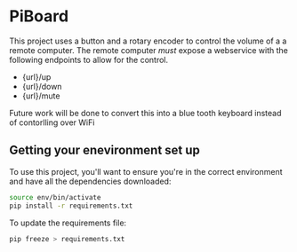 # PiBoard

This project uses a button and a rotary encoder to control the volume of a a remote computer.  The remote computer _must_ expose a webservice with the following endpoints to allow for the control.

* {url}/up
* {url}/down
* {url}/mute

Future work will be done to convert this into a blue tooth keyboard instead of contorlling over WiFi


## Getting your enevironment set up

To use this project, you'll want to ensure you're in the correct environment and have all the dependencies downloaded:

```bash
source env/bin/activate
pip install -r requirements.txt
```

To update the requirements file:

```bash
pip freeze > requirements.txt
```
